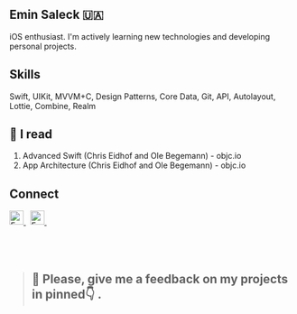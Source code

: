 

## **Emin Saleck** 🇺🇦

iOS enthusiast. I'm actively learning new technologies and developing personal projects.

## **Skills**
<p>
Swift, UIKit, MVVM+C, Design Patterns, Core Data, Git, API, Autolayout, Lottie, Combine, Realm
</p>

## **📖 I read**
1. Advanced Swift (Chris Eidhof and Ole Begemann) - objc.io
2. App Architecture (Chris Eidhof and Ole Begemann) - objc.io

## **Connect**
 <a href="https://www.linkedin.com/in/eminsaleck1001/" target="_blank"> 
   <img align="" alt="Emin's LinkedIn" width="25px" src="https://www.vectorlogo.zone/logos/linkedin/linkedin-icon.svg" /> 
 </a> &nbsp;
<a href="mailto:lemin08@gmail.com" target="_blank"> 
   <img align="" alt="Emin's LinkedIn" width="25px" src="https://www.vectorlogo.zone/logos/gmail/gmail-icon.svg" /> 
 </a> &nbsp;
 <br>
<br>
<br>
<br>

> ## **🙏 Please, give me a feedback on my projects in pinned👇 .**






